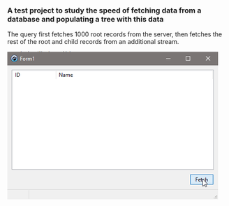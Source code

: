 ### A test project to study the speed of fetching data from a database and populating a tree with this data

The query first fetches 1000 root records from the server, then fetches the rest of the root and child records from an additional stream.

![](pic/fill_vtv.gif)